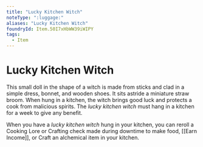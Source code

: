 ```yaml
---
title: "Lucky Kitchen Witch"
noteType: ":luggage:"
aliases: "Lucky Kitchen Witch"
foundryId: Item.50I7xHbWW39iWIPY
tags:
  - Item
---
```


# Lucky Kitchen Witch

This small doll in the shape of a witch is made from sticks and clad in a simple dress, bonnet, and wooden shoes. It sits astride a miniature straw broom. When hung in a kitchen, the witch brings good luck and protects a cook from malicious spirits. The _lucky kitchen witch_ must hang in a kitchen for a week to give any benefit.

When you have a _lucky kitchen witch_ hung in your kitchen, you can reroll a Cooking Lore or Crafting check made during downtime to make food, [[Earn Income]], or Craft an alchemical item in your kitchen.
